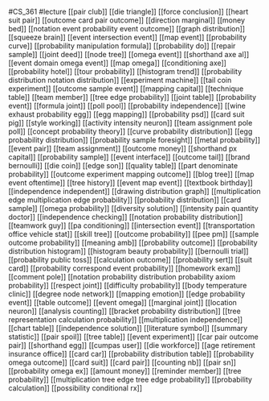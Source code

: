 #CS_361
#lecture
[[pair club]]
[[die triangle]]
[[force conclusion]]
[[heart suit pair]]
[[outcome card pair outcome]]
[[direction marginal]]
[[money bed]]
[[notation event probability event outcome]]
[[graph distribution]]
[[squeeze brain]]
[[event intersection event]]
[[map event]]
[[probability curve]]
[[probability manipulation formula]]
[[probability do]]
[[repair sample]]
[[joint deed]]
[[node tree]]
[[omega event]]
[[shorthand axe al]]
[[event domain omega event]]
[[map omega]]
[[conditioning axe]]
[[probability hotel]]
[[tour probability]]
[[histogram trend]]
[[probability distribution notation distribution]]
[[experiment machine]]
[[tail coin experiment]]
[[outcome sample event]]
[[mapping capital]]
[[technique table]]
[[team member]]
[[tree edge probability]]
[[joint table]]
[[probability event]]
[[formula joint]]
[[poll pool]]
[[probability independence]]
[[wine exhaust probability egg]]
[[egg mapping]]
[[probability psd]]
[[card suit pig]]
[[style working]]
[[activity intensity neuron]]
[[team assignment pole poll]]
[[concept probability theory]]
[[curve probability distribution]]
[[egg probability distribution]]
[[probability sample foresight]]
[[metal probability]]
[[event pair]]
[[team assignment]]
[[outcome money]]
[[shorthand px capital]]
[[probability sample]]
[[event interface]]
[[outcome tail]]
[[brand bernoulli]]
[[die coin]]
[[edge son]]
[[quality table]]
[[part denominate probability]]
[[outcome experiment mapping outcome]]
[[blog tree]]
[[map event oftentime]]
[[tree history]]
[[event map event]]
[[textbook birthday]]
[[independence independent]]
[[drawing distribution graph]]
[[multiplication edge multiplication edge probability]]
[[probability distribution]]
[[card sample]]
[[omega probability]]
[[diversity solution]]
[[intensity pain quantity doctor]]
[[independence checking]]
[[notation probability distribution]]
[[teamwork guy]]
[[pa conditioning]]
[[intersection event]]
[[transportation office vehicle stat]]
[[skill tree]]
[[outcome probability]]
[[pee pm]]
[[sample outcome probability]]
[[meaning amb]]
[[probability outcome]]
[[probability distribution histogram]]
[[histogram beauty probability]]
[[bernoulli trial]]
[[probability public toss]]
[[calculation outcome]]
[[probability sert]]
[[suit card]]
[[probability correspond event probability]]
[[homework exam]]
[[comment pole]]
[[notation probability distribution probability axiom probability]]
[[respect joint]]
[[difficulty probability]]
[[body temperature clinic]]
[[degree node network]]
[[mapping emotion]]
[[edge probability event]]
[[table outcome]]
[[event omega]]
[[marginal joint]]
[[location neuron]]
[[analysis counting]]
[[bracket probability distribution]]
[[tree representation calculation probability]]
[[multiplication independence]]
[[chart table]]
[[independence solution]]
[[literature symbol]]
[[summary statistic]]
[[pair spoil]]
[[tree table]]
[[event experiment]]
[[car pair outcome pair]]
[[shorthand egg]]
[[cumpas user]]
[[die workforce]]
[[age retirement insurance office]]
[[card car]]
[[probability distribution table]]
[[probability omega outcome]]
[[card suit]]
[[card pair]]
[[counting nb]]
[[pair sn]]
[[probability omega ex]]
[[amount money]]
[[reminder member]]
[[tree probability]]
[[multiplication tree edge tree edge probability]]
[[probability calculation]]
[[possibility conditional rx]]

